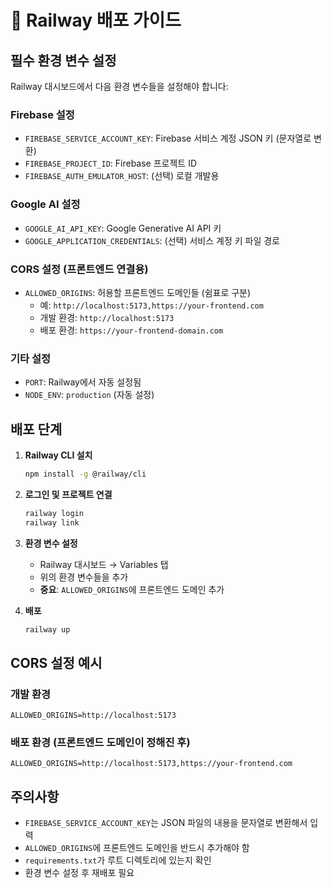 # 🚀 Railway 배포 가이드

## 필수 환경 변수 설정

Railway 대시보드에서 다음 환경 변수들을 설정해야 합니다:

### Firebase 설정
- `FIREBASE_SERVICE_ACCOUNT_KEY`: Firebase 서비스 계정 JSON 키 (문자열로 변환)
- `FIREBASE_PROJECT_ID`: Firebase 프로젝트 ID
- `FIREBASE_AUTH_EMULATOR_HOST`: (선택) 로컬 개발용

### Google AI 설정
- `GOOGLE_AI_API_KEY`: Google Generative AI API 키
- `GOOGLE_APPLICATION_CREDENTIALS`: (선택) 서비스 계정 키 파일 경로

### CORS 설정 (프론트엔드 연결용)
- `ALLOWED_ORIGINS`: 허용할 프론트엔드 도메인들 (쉼표로 구분)
  - 예: `http://localhost:5173,https://your-frontend.com`
  - 개발 환경: `http://localhost:5173`
  - 배포 환경: `https://your-frontend-domain.com`

### 기타 설정
- `PORT`: Railway에서 자동 설정됨
- `NODE_ENV`: `production` (자동 설정)

## 배포 단계

1. **Railway CLI 설치**
   ```bash
   npm install -g @railway/cli
   ```

2. **로그인 및 프로젝트 연결**
   ```bash
   railway login
   railway link
   ```

3. **환경 변수 설정**
   - Railway 대시보드 → Variables 탭
   - 위의 환경 변수들을 추가
   - **중요**: `ALLOWED_ORIGINS`에 프론트엔드 도메인 추가

4. **배포**
   ```bash
   railway up
   ```

## CORS 설정 예시

### 개발 환경
```
ALLOWED_ORIGINS=http://localhost:5173
```

### 배포 환경 (프론트엔드 도메인이 정해진 후)
```
ALLOWED_ORIGINS=http://localhost:5173,https://your-frontend.com
```

## 주의사항

- `FIREBASE_SERVICE_ACCOUNT_KEY`는 JSON 파일의 내용을 문자열로 변환해서 입력
- `ALLOWED_ORIGINS`에 프론트엔드 도메인을 반드시 추가해야 함
- `requirements.txt`가 루트 디렉토리에 있는지 확인
- 환경 변수 설정 후 재배포 필요
